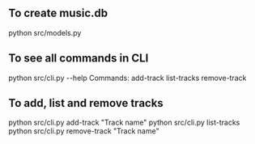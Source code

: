 ## To create music.db
python src/models.py

## To see all commands in CLI 
python src/cli.py --help
Commands:
  add-track
  list-tracks
  remove-track

## To add, list and remove tracks

python src/cli.py add-track "Track name"
python src/cli.py list-tracks
python src/cli.py remove-track "Track name"

